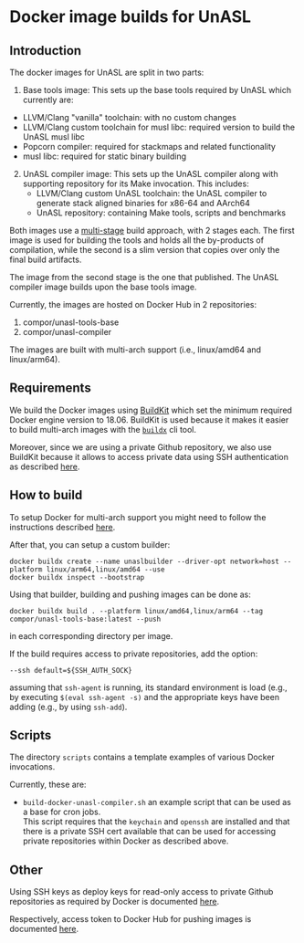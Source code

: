 # Docker image builds for UnASL

## Introduction

The docker images for UnASL are split in two parts:

1) Base tools image: This sets up the base tools required by UnASL which currently are:
  - LLVM/Clang "vanilla" toolchain: with no custom changes
  - LLVM/Clang custom toolchain for musl libc: required version to build the UnASL musl libc
  - Popcorn compiler: required for stackmaps and related functionality
  - musl libc: required for static binary building


2) UnASL compiler image: This sets up the UnASL compiler along with supporting repository for its Make invocation.
This includes:
   - LLVM/Clang custom UnASL toolchain: the UnASL compiler to generate stack aligned binaries for x86-64 and AArch64
   - UnASL repository: containing Make tools, scripts and benchmarks


Both images use a [multi-stage][1] build approach, with 2 stages each.
The first image is used for building the tools and holds all the by-products of compilation,
while the second is a slim version that copies over only the final build artifacts.

The image from the second stage is the one that published.
The UnASL compiler image builds upon the base tools image.

Currently, the images are hosted on Docker Hub in 2 repositories:

1) compor/unasl-tools-base
2) compor/unasl-compiler

The images are built with multi-arch support (i.e., linux/amd64 and linux/arm64).

## Requirements

We build the Docker images using [BuildKit][2] which set the minimum required Docker engine version to 18.06.
BuildKit is used because it makes it easier to build multi-arch images with the [`buildx`][3] cli tool.

Moreover, since we are using a private Github repository, we also use BuildKit because it allows to
access private data using SSH authentication as described [here][4].

## How to build

To setup Docker for multi-arch support you might need to follow the instructions described [here][5].

After that, you can setup a custom builder:

```
docker buildx create --name unaslbuilder --driver-opt network=host --platform linux/arm64,linux/amd64 --use
docker buildx inspect --bootstrap
```

Using that builder, building and pushing images can be done as:

```
docker buildx build . --platform linux/amd64,linux/arm64 --tag compor/unasl-tools-base:latest --push
```

in each corresponding directory per image.

If the build requires access to private repositories, add the option:

```
--ssh default=${SSH_AUTH_SOCK}
```

assuming that `ssh-agent` is running, its standard environment is load (e.g., by executing `$(eval ssh-agent -s)`
and the appropriate keys have been adding (e.g., by using `ssh-add`).

## Scripts

The directory `scripts` contains a template examples of various Docker invocations.

Currently, these are:

- `build-docker-unasl-compiler.sh` an example script that can be used as a base for cron jobs.  
  This script requires that the `keychain` and `openssh` are installed and that there is a private SSH cert available
  that can be used for accessing private repositories within Docker as described above.


## Other

Using SSH keys as deploy keys for read-only access to private Github repositories
as required by Docker is documented [here][6].

Respectively, access token to Docker Hub for pushing images is documented [here][7].


[1]: https://docs.docker.com/develop/develop-images/multistage-build/
[2]: https://github.com/moby/buildkit
[3]: https://docs.docker.com/buildx/working-with-buildx/
[4]: https://docs.docker.com/develop/develop-images/build_enhancements/#using-ssh-to-access-private-data-in-builds
[5]: https://docs.docker.com/buildx/working-with-buildx/#build-multi-platform-images
[6]: https://docs.github.com/en/developers/overview/managing-deploy-keys
[7]: https://docs.docker.com/docker-hub/access-tokens/
